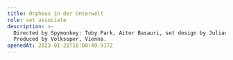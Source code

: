 ```yaml
---
title: Orpheus in der Unterwelt
role: set associate
description: >-
  Directed by Spymonkey: Toby Park, Aitor Basauri, set design by Julian Crouch.
  Produced by Volksoper, Vienna.
openedAt: 2023-01-21T18:00:49.917Z
---
```


